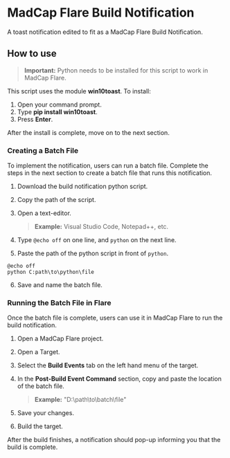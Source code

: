 # MadCap Flare Build Notification

A toast notification edited to fit as a MadCap Flare Build Notification.

## How to use

>**Important:** Python needs to be installed for this script to work in MadCap Flare. 

This script uses the module **win10toast**. To install:

1. Open your command prompt.
2. Type **pip install win10toast**.
3. Press **Enter**. 

After the install is complete, move on to the next section.

### Creating a Batch File

To implement the notification, users can run a batch file. Complete the steps in the next section to create a batch file that runs this notification.

1. Download the build notification python script.
2. Copy the path of the script.
3. Open a text-editor.

    >**Example:** Visual Studio Code, Notepad++, etc.

4. Type `@echo off` on one line, and `python` on the next line.

5. Paste the path of the python script in front of `python`.

```
@echo off
python C:path\to\python\file
```

6. Save and name the batch file.

### Running the Batch File in Flare

Once the batch file is complete, users can use it in MadCap Flare to run the build notification. 

1. Open a MadCap Flare project.
2. Open a Target.
3. Select the **Build Events** tab on the left hand menu of the target.
4. In the **Post-Build Event Command** section, copy and paste the location of the batch file.

    >**Example:** "D:\path\to\batch\file"

5. Save your changes.
6. Build the target.

After the build finishes, a notification should pop-up informing you that the build is complete. 

